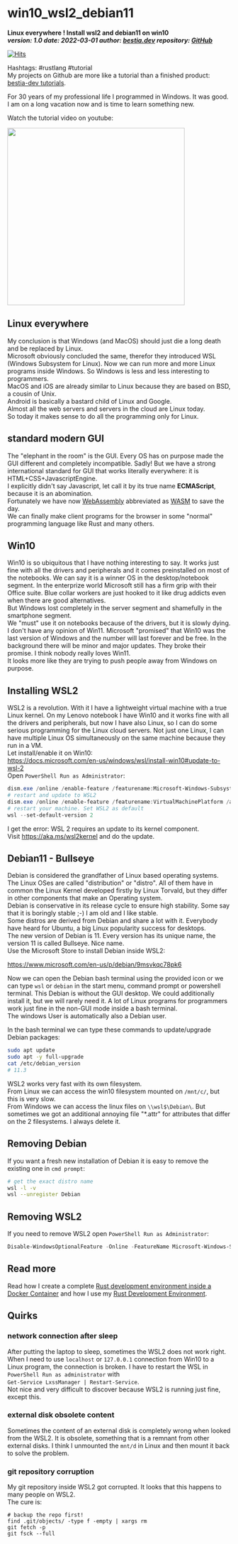 # win10_wsl2_debian11

**Linux everywhere ! Install wsl2 and debian11 on win10**  
***version: 1.0  date: 2022-03-01 author: [bestia.dev](https://bestia.dev) repository: [GitHub](https://github.com/bestia-dev/win10_wsl2_debian11)***  

[![Hits](https://hits.seeyoufarm.com/api/count/incr/badge.svg?url=https%3A%2F%2Fgithub.com%2Fbestia-dev%2Fwin10_wsl2_debian11&count_bg=%2379C83D&title_bg=%23555555&icon=&icon_color=%23E7E7E7&title=hits&edge_flat=false)](https://hits.seeyoufarm.com)

Hashtags: #rustlang #tutorial  
My projects on Github are more like a tutorial than a finished product: [bestia-dev tutorials](https://github.com/bestia-dev/tutorials_rust_wasm).

For 30 years of my professional life I programmed in Windows. It was good.  
I am on a long vacation now and is time to learn something new.  

Watch the tutorial video on youtube:  
<!-- markdownlint-disable MD033 -->
[<img src="https://github.com/bestia-dev/win10_wsl2_debian11/raw/main/images/thumbnail.png" width="400px">](https://bestia.dev/youtube/win10_wsl2_debian11.html)
<!-- markdownlint-enable MD033 -->

## Linux everywhere

My conclusion is that Windows (and MacOS) should just die a long death and be replaced by Linux.  
Microsoft obviously concluded the same, therefor they introduced WSL (Windows Subsystem for Linux). Now we can run more and more Linux programs inside Windows. So Windows is less and less interesting to programmers.  
MacOS and iOS are already similar to Linux because they are based on BSD, a cousin of Unix.  
Android is basically a bastard child of Linux and Google.  
Almost all the web servers and servers in the cloud are Linux today.  
So today it makes sense to do all the programming only for Linux.  

## standard modern GUI

The "elephant in the room" is the GUI. Every OS has on purpose made the GUI different and completely incompatible. Sadly!
But we have a strong international standard for GUI that works literally everywhere: it is HTML+CSS+JavascriptEngine.  
I explicitly didn't say Javascript, let call it by its true name **ECMAScript**, because it is an abomination.  
Fortunately we have now [WebAssembly](https://developer.mozilla.org/en-US/docs/WebAssembly) abbreviated as [WASM](https://webassembly.org/) to save the day.  
We can finally make client programs for the browser in some "normal" programming language like Rust and many others.

## Win10

Win10 is so ubiquitous that I have nothing interesting to say. It works just fine with all the drivers and peripherals and it comes preinstalled on most of the notebooks. We can say it is a winner OS in the desktop/notebook segment. In the enterprize world Microsoft still has a firm grip with their Office suite. Blue collar workers are just hooked to it like drug addicts even when there are good alternatives.  
But Windows lost completely in the server segment and shamefully in the smartphone segment.  
We "must" use it on notebooks because of the drivers, but it is slowly dying.  
I don't have any opinion of Win11. Microsoft "promised" that Win10 was the last version of Windows and the number will last forever and be free. In the background there will be minor and major updates. They broke their promise. I think nobody really loves Win11.  
It looks more like they are trying to push people away from Windows on purpose.  

## Installing WSL2  
  
WSL2 is a revolution. With it I have a lightweight virtual machine with a true Linux kernel. On my Lenovo notebook I have Win10 and it works fine with all the drivers and peripherals, but now I have also Linux, so I can do some serious programming for the Linux cloud servers. Not just one Linux, I can have multiple Linux OS simultaneously on the same machine because they run in a VM.  
Let install/enable it on Win10:  
<https://docs.microsoft.com/en-us/windows/wsl/install-win10#update-to-wsl-2>  
Open `PowerShell Run as Administrator`:  

```powershell
dism.exe /online /enable-feature /featurename:Microsoft-Windows-Subsystem-Linux /all /norestart
# restart and update to WSL2
dism.exe /online /enable-feature /featurename:VirtualMachinePlatform /all /norestart
# restart your machine. Set WSL2 as default
wsl --set-default-version 2
```

I get the error: WSL 2 requires an update to its kernel component.  
Visit <https://aka.ms/wsl2kernel> and do the update.  

## Debian11 - Bullseye

Debian is considered the grandfather of Linux based operating systems. The Linux OSes are called "distribution" or "distro". All of them have in common the Linux Kernel developed firstly by Linux Torvald, but they differ in other components that make an Operating system.  
Debian is conservative in its release cycle to ensure high stability. Some say that it is boringly stable ;-) I am old and I like stable.  
Some distros are derived from Debian and share a lot with it. Everybody have heard for Ubuntu, a big Linux popularity success for desktops.  
The new version of Debian is 11. Every version has its unique name, the version 11 is called Bullseye. Nice name.  
Use the Microsoft Store to install Debian inside WSL2:  

<https://www.microsoft.com/en-us/p/debian/9msvkqc78pk6>  

Now we can open the Debian bash terminal using the provided icon or we can type `wsl` or `debian` in the start menu, command prompt or powershell terminal. This Debian is without the GUI desktop. We could additionally install it, but we will rarely need it. A lot of Linux programs for programmers work just fine in the non-GUI mode inside a bash terminal.  
The windows User is automatically also a Debian user.  

In the bash terminal we can type these commands to update/upgrade Debian packages:  

```bash
sudo apt update
sudo apt -y full-upgrade
cat /etc/debian_version
# 11.3
```

WSL2 works very fast with its own filesystem.  
From Linux we can access the win10 filesystem mounted on `/mnt/c/`, but this is very slow.  
From Windows we can access the linux files on `\\wsl$\Debian\`.  But sometimes we got an additional annoying file "*.attr" for attributes that differ on the 2 filesystems. I always delete it.  

## Removing Debian

If you want a fresh new installation of Debian it is easy to remove the existing one in `cmd prompt`:

```bash
# get the exact distro name
wsl -l -v
wsl --unregister Debian
```

## Removing WSL2

If you need to remove WSL2 open `PowerShell Run as Administrator`:

```powershell
Disable-WindowsOptionalFeature -Online -FeatureName Microsoft-Windows-Subsystem-Linux
```

## Read more

Read how I create a complete [Rust development environment inside a Docker Container](https://github.com/bestia-dev/docker_rust_development) and how I use my [Rust Development Environment](https://github.com/bestia-dev/development_environment).  

## Quirks

### network connection after sleep

After putting the laptop to sleep, sometimes the WSL2 does not work right. When I need to use `localhost` or `127.0.0.1` connection from Win10 to a Linux program, the connection is broken. I have to restart the WSL in `PowerShell Run as administrator` with  
`Get-Service LxssManager | Restart-Service`.  
Not nice and very difficult to discover because WSL2 is running just fine, except this.  

### external disk obsolete content

Sometimes the content of an external disk is completely wrong when looked from the WSL2. It is obsolete, something that is a remnant from other external disks. I think I unmounted the `mnt/d` in Linux and then mount it back to solve the problem.  

### git repository corruption

My git repository inside WSL2 got corrupted. It looks that this happens to many people on WSL2.  
The cure is:  

```batch
# backup the repo first!
find .git/objects/ -type f -empty | xargs rm
git fetch -p
git fsck --full
```
